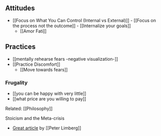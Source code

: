 ## Attitudes
- [[Focus on What You Can Control (Internal vs External)]]
	   - [[Focus on the process not the outcome]]
	   - [[Internalize your goals]]
   - [[Amor Fati]]

## Practices
- [[mentally rehearse fears -negative visualization-]]
- [[Practice Discomfort]]
	- [[Move towards fears]]

### Frugality
- [[you can be happy with very little]]
- [[what price are you willing to pay]]





Related: [[Philosophy]]

Stoicism and the Meta-crisis
- [Great article](https://thestoa.substack.com/p/argument-sketches-for-being-a-stoic) by [[Peter Limberg]]